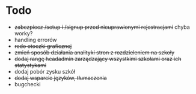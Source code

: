 # Todo

- ~~zabezpiecz /setup i /signup przed nieuprawionymi rejestracjami~~ chyba worky?
- handling errorów
- ~~redo otoczki graficznej~~
- ~~zmień sposób działania analityki stron z rozdzieleniem na szkoły~~
- ~~dodaj rangę headadmin zarządzający wszystkimi szkołami oraz ich statystykami~~
- dodaj pobór zysku szkół
- ~~dodaj wsparcie języków, tłumaczenia~~
- bugchecki
<!-- - dodaj wyszukiwanie gdzie książki są dostępne -->
<!-- - napraw działanie rejestru zleceń aby nie było zleceń innych szkół -->

<!-- 
Polityka prywatności
I. Postanowienia ogólne
1.	Polityka prywatności określa, jak zbierane, przetwarzane i przechowywane są dane osobowe Użytkowników niezbędne do świadczenia usług drogą elektroniczną za pośrednictwem serwisu internetowego [adres strony] (dalej: Serwis).
2.	Serwis zbiera wyłącznie dane osobowe niezbędne do świadczenia i rozwoju usług w nim oferowanych.
3.	Dane osobowe zbierane za pośrednictwem Serwisu są przetwarzane zgodnie z Rozporządzeniem Parlamentu Europejskiego i Rady (UE) 2016/679 z dnia 27 kwietnia 2016 r. w sprawie ochrony osób fizycznych w związku z przetwarzaniem danych osobowych i w sprawie swobodnego przepływu takich danych oraz uchylenia dyrektywy 95/46/WE (ogólne rozporządzenie o ochronie danych, dalej RODO) oraz ustawą o ochronie danych osobowych z dnia 10 maja 2018 r.
II. Administrator danych
Administratorem danych osobowych zbieranych poprzez Serwis jest Piotr Czirnia, adres poczty elektronicznej: piotrekpolocz@gmail.com (dalej: Administrator).
III. Cel zbierania danych osobowych
1.	Dane osobowe wykorzystywane są w celu: 
o	rejestracji konta i weryfikacji tożsamości Użytkownika,
o	umożliwienia logowania do Serwisu,
o	komunikacji z Użytkownikiem (livechat, formularz kontaktowy itp.)
2.	Podanie danych jest dobrowolne, ale niezbędne do zawarcia umowy albo skorzystania z innych funkcjonalności Serwisu.
IV. Rodzaj przetwarzanych danych osobowych
Administrator może przetwarzać dane osobowe Użytkownika: imię i nazwisko, adres e-mail, numer telefonu.
V. Okres przetwarzania danych osobowych
Dane osobowe Użytkowników będą przetwarzane przez okres:
•	gdy podstawą przetwarzania danych jest wykonanie umowy – do momentu przedawnienia roszczeń po jej wykonaniu,
•	gdy podstawą przetwarzania danych jest zgoda – do momentu jej odwołania, a po odwołaniu zgody do przedawnienia roszczeń.
W obu przypadkach termin przedawnienia wynosi 6 lat, a dla roszczeń o świadczenia okresowe i roszczeń dotyczących prowadzenia działalności gospodarczej – 3 lata (jeśli przepis szczególny nie stanowi inaczej).
VI. Udostępnianie danych osobowych
1.	Dane osobowe Użytkowników mogą być przekazywane: podmiotom powiązanym z Administratorem, jego podwykonawcom.
2.	Dane osobowe Użytkowników nie będą/będą przekazywane poza teren Europejskiego Obszaru Gospodarczego (EOG).
VII. Prawa Użytkowników
1.	Użytkownik Serwisu ma prawo do: dostępu do treści swoich danych osobowych, ich sprostowania, usunięcia, ograniczenia przetwarzania, przenoszenia, wniesienia sprzeciwu wobec przetwarzania, cofnięcia zgody w każdej chwili (co nie ma wpływu na zgodność z prawem przetwarzania dokonanego w oparciu o zgodę przed jej cofnięciem).
2.	Zgłoszenie o wystąpieniu przez Użytkownika z uprawnieniem wynikającym z wymienionych praw należy przesłać na adres piotrekpolocz@gmail.com.
3.	Administrator spełnia lub odmawia spełnienia żądania niezwłocznie – maksymalnie w ciągu miesiąca od jego otrzymania.
4.	Użytkownik ma prawo złożyć skargę do Prezesa Urzędu Ochrony Danych Osobowych, jeśli uzna, że przetwarzanie narusza jego prawa i wolności (RODO).
VIII. Pliki cookies
1.	Serwis zbiera informacje za pomocą plików cookies – sesyjnych i stałych.
2.	Zbieranie plików cookies wspiera poprawne świadczenie usług w Serwisie.
3.	Użytkownik może określić zakres dostępu plików cookies do swojego urządzenia w ustawieniach przeglądarki.
IX. Zautomatyzowane podejmowanie decyzji i profilowanie
1.	Dane Użytkowników nie mogą być przetwarzane w zautomatyzowany sposób tak, że na skutek tego mogłyby zapaść wobec nich jakiekolwiek decyzje.
X. Postanowienia końcowe
1.	Administrator ma prawo do wprowadzenia zmian w Polityce prywatności, przy czym prawa Użytkowników nie zostaną ograniczone.
2.	Informacja o wprowadzonych zmianach pojawi się w formie komunikatu dostępnego w Serwisie.
3.	W sprawach nieuregulowanych w niniejszej Polityce prywatności obowiązują przepisy RODO i przepisy prawa polskiego. -->